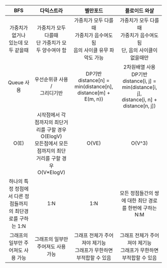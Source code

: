 | BFS | 다익스트라 | 벨만포드 | 플로이드 와샬 |
|:---:|:---:|:---:|:---:|
| 가중치가 없거나<br>있는데 모두 같을때 | 가중치가 모두 다를때<br>단 가중치가 모두 양수여야 함 | 가중치가 모두 다를때<br>가중치가 음수여도 됨<br>음의 사이클 유무 파악도 가능 | 가중치가 모두 다를때<br>가중치가 음수여도 됨<br>단, 음의 사이클이 없을때만 |
| Queue 사용 | 우선순위큐 사용 /<br>그리디기반 | DP기반<br>distance\[n\] =<br>min(distance\[n\],   distance\[m\] + E(m, n)) | 2차원배열 사용<br>DP기반<br>distance\[i, j\] =<br>min(distance\[i, j\],<br>distance\[i, n\] + distance\[n, j\]) |
| O(E) | 시작점에서 각 점까지의 최단거리를 구할 경우 O(ElogV)<br>모든점에서 모든 점까지의 최단 거리를 구할 경우 O(V\*ElogV) | O(VE) | O(V^3) |
| 하나의 특정 정점에서 다른 정점들까지의 최단경로를 구하는 1:N | 1:N | 1:N | 모든 정점들간의 쌍에 대한 최단 경로를 한번에 구하는 N:M |
| 그래프의 일부만 주어져도 사용 가능 | 그래프의 일부만 주어져도 사용 가능 | 그래프 전체가 주어져야 제기능<br>그래프가 무한하면 부적합할 수 있음 | 그래프 전체가 주어져야 제기능<br>그래프가 무한하면 부적합할 수 있음 |
